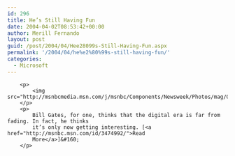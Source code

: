 ```yaml
---
id: 296
title: He’s Still Having Fun
date: 2004-04-02T08:53:42+00:00
author: Merill Fernando
layout: post
guid: /post/2004/04/Hee28099s-Still-Having-Fun.aspx
permalink: '/2004/04/he%e2%80%99s-still-having-fun/'
categories:
  - Microsoft
---
```

<body xmlns="http://www.w3.org/1999/xhtml">

        <p>
            <img src="http://msnbcmedia.msn.com/j/msnbc/Components/Newsweek/Photos/mag/031124_Issue/031115_gates_vl.vlarge.jpg">
        </p>
        <p>
            Bill Gates, for one, thinks that the digital era is far from fading. In fact, he thinks
            it’s only now getting interesting. [<a href="http://msnbc.msn.com/id/3474992/">Read
            More</a>]&#160; 
        </p>

</body>